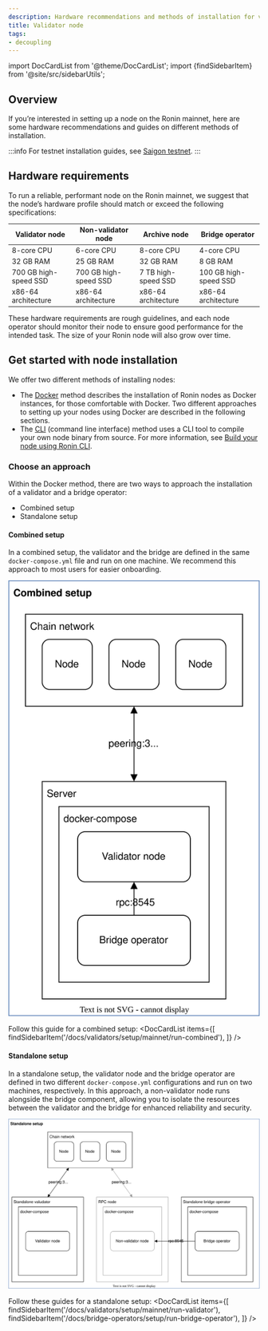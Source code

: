 ```yaml
---
description: Hardware recommendations and methods of installation for validator nodes.
title: Validator node
tags:
- decoupling
---
```


import DocCardList from '@theme/DocCardList';
import {findSidebarItem} from '@site/src/sidebarUtils';

## Overview

If you’re interested in setting up a node on the Ronin mainnet,
here are some hardware recommendations and guides on different
methods of installation.

:::info
For testnet installation guides, see [Saigon testnet](./testnet/).
:::

## Hardware requirements

To run a reliable, performant node on the Ronin mainnet, we suggest that the node’s hardware profile should match or exceed the following specifications:

|   Validator node          |   Non-validator node      |   Archive node         |   Bridge operator         |
|---------------------------|---------------------------|------------------------|---------------------------|
|   8-core CPU              |   6-core CPU              |   8-core CPU           |   4-core CPU              |
|   32 GB RAM               |   25 GB RAM               |   32 GB RAM            |   8 GB RAM                |
|   700 GB high-speed SSD   |   700 GB high-speed SSD   |   7 TB high-speed SSD  |   100 GB high-speed SSD   |
|   x86-64 architecture     |   x86-64 architecture     |   x86-64 architecture  |   x86-64 architecture     |

These hardware requirements are rough guidelines, and each node operator should monitor their node to ensure good performance for the intended task. The size of your Ronin node will also grow over time.

## Get started with node installation

We offer two different methods of installing nodes:

* The [Docker](/docs/tags/docker-mainnet) method describes the installation of Ronin nodes as Docker instances, for those comfortable with Docker. Two different approaches to setting up your nodes using Docker are described in the following sections.
* The [CLI](/docs/tags/cli) (command line interface) method uses a CLI tool to compile your own node binary from source. For more information, see [Build your node using Ronin CLI](./../setup/cli.md).

### Choose an approach

Within the Docker method, there are two ways to approach the installation of a validator and a bridge operator:

* Combined setup
* Standalone setup

#### Combined setup

In a combined setup, the validator and the bridge are defined in the same `docker-compose.yml` file and run on one machine. We recommend this approach to most users for easier onboarding.

![combined-setup](./assets/combined-setup.svg)

Follow this guide for a combined setup:
<DocCardList items={[
    findSidebarItem('/docs/validators/setup/mainnet/run-combined'),
    ]} />

#### Standalone setup

In a standalone setup, the validator node and the bridge operator are defined in two different `docker-compose.yml` configurations and run on two machines, respectively. In this approach, a non-validator node runs alongside the bridge component, allowing you to isolate the resources between the validator and the bridge for enhanced reliability and security.

![standalone-setup](./assets/standalone-setup.svg)

Follow these guides for a standalone setup:
<DocCardList items={[
    findSidebarItem('/docs/validators/setup/mainnet/run-validator'),
    findSidebarItem('/docs/bridge-operators/setup/run-bridge-operator'),
    ]} />
